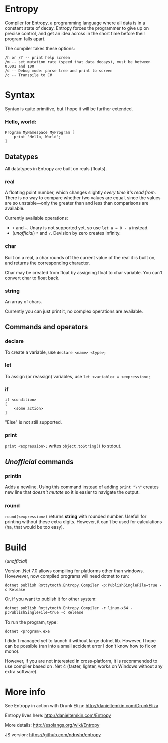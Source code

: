 # Entropy
Compiler for Entropy, a programming language where all data is in a constant state of decay. Entropy forces the programmer to give up on precise control, and get an idea across in the short time before their program falls apart. 

The compiler takes these options:

    /h or /? -- print help screen
    /m -- set mutation rate (speed that data decays), must be between 0.001 and 100
    /d -- Debug mode: parse tree and print to screen
    /c -- Transpile to C#

# Syntax

Syntax is quite primitive, but I hope it will be further extended.

### Hello, world:

```
Program MyNamespace MyProgram [
    print "Hello, World";
]
```

## Datatypes

All datatypes in Entropy are built on reals (floats).

### real
A floating point number, which changes slightly *every time it's read from*. There is no way to compare whether two values are equal, since the values are so unstable—only the greater than and less than comparisons are available.

Currently available operations:
- `+` and `-`. Unary is not supported yet, so use `let a = 0 - a` instead. 
- (*unofficial*) `*` and `/`. Devision by zero creates Infinity.

### char
Built on a real, a char rounds off the current value of the real it is built on, and returns the corresponding character.

Char may be created from float by assigning float to char variable. You can't convert char to float back.

### string
An array of chars.

Currently you can just print it, no complex operations are available.

## Commands and operators

### declare

To create a variable, use `declare <name> <type>;`

### let

To assign (or reassign) variables, use `let <variable> = <expression>;` 

### if

```
if <condition>
[
    <some action>
]
```

"Else" is not still supported.

### print

`print <expression>;` writes `object.toString()` to stdout.

## *Unofficial* commands

### println

Adds a newline. Using this command instead of adding `print "\n"` creates new line that *doesn't mutate* so it is easier to navigate the output.

### round

`round(<expression>)` returns **string** with rounded number. Usefull for printing without these extra digits. However, it can't be used for calculations (ha, that would be too easy).

# Build

(*unofficial*)

Version .Net 7.0 allows compiling for platforms other than windows. Hovewever, now compiled programs will need dotnet to run:

`dotnet publish Rottytooth.Entropy.Compiler -p:PublishSingleFile=true -c Release `

Or, if you want to publish it for other system:

`dotnet publish Rottytooth.Entropy.Compiler -r linux-x64 -p:PublishSingleFile=true -c Release `

To run the program, type:

`dotnet <program>.exe`

I didn't managed yet to launch it without large dotnet lib. However, I hope can be possible (ran into a small accident error I don't know how to fix on mono).

However, if you are not interested in cross-platform, it is recommended to use compiler based on .Net 4 (faster, lighter, works on Windows without any extra software).

# More info

See Entropy in action with Drunk Eliza: http://danieltemkin.com/DrunkEliza

Entropy lives here: http://danieltemkin.com/Entropy

More details: http://esolangs.org/wiki/Entropy

JS version: https://github.com/ndrwhr/entropy
